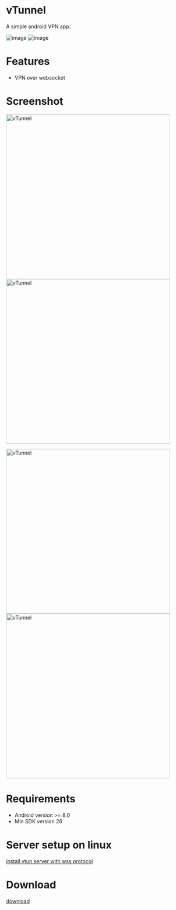# vTunnel

A simple android VPN app.

![image](https://img.shields.io/badge/License-MIT-orange)
![image](https://img.shields.io/badge/License-Anti--996-red)

# Features
* VPN over websocket

# Screenshot
<p>
	<img src="https://raw.githubusercontent.com/net-byte/vTunnel/main/assets/Screenshot_1.png" alt="vTunnel" width="450">
	<img src="https://raw.githubusercontent.com/net-byte/vTunnel/main/assets/Screenshot_2.png" alt="vTunnel" width="450">
</p>
<p>
	<img src="https://raw.githubusercontent.com/net-byte/vTunnel/main/assets/Screenshot_3.png" alt="vTunnel" width="450">
	<img src="https://raw.githubusercontent.com/net-byte/vTunnel/main/assets/Screenshot_4.png" alt="vTunnel" width="450">
</p>

# Requirements
* Android version >= 8.0
* Min SDK version 26

# Server setup on linux
[install vtun server with wss protocol](https://github.com/net-byte/vtun)


# Download
[download](https://github.com/net-byte/vTunnel/releases)

